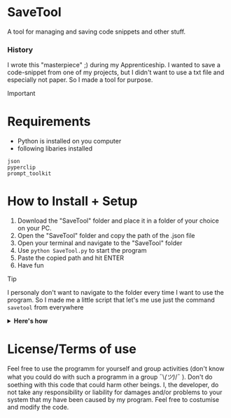 # SaveTool
 A tool for managing and saving code snippets and other stuff.
### History
I wrote this "masterpiece" ;) during my Apprenticeship. I wanted to save a code-snippet from one of my projects, but I didn't want to use a txt file and especially not paper. So I made a tool for purpose.


> [!IMPORTANT]
># Requirements
>- Python is installed on you computer
>- following libaries installed
>  ```
>  json
>  pyperclip
>  prompt_toolkit
>  ```

# How to Install + Setup
1. Download the "SaveTool" folder and place it in a folder of your choice on your PC. 
2. Open the "SaveTool" folder and copy the path of the .json file
3. Open your terminal and navigate to the "SaveTool" folder
4. Use ```python SaveTool.py``` to start the program
5. Paste the copied path and hit ENTER
6. Have fun

> [!TIP]
>I personaly don't want to navigate to the folder every time I want to use the program. 
>So I made me a little script that let's me use just the command ```savetool``` from everywhere
><details>
>
>**<summary>Here's how</summary>**
>
>1. Go in a folder that is in your PATH (for example: "C:\Users\you\AppData\Local\Programs\Python\Python312").
>2. Create a .bat file and name it "savetool".
>3. Now copy and paste this in this file:
>
> (pls change the path to your's)
> ```ruby
> @echo off
> python "C:\path\to\your\SaveTool.py" %*
> ```
>
>Now you should be able to start SaveTool.py via ```savetool```
>
></details>

# License/Terms of use
Feel free to use the programm for yourself and group activities (don't know what you could do with such a programm in a group ¯\\_(ツ)_/¯ ).
Don't do soething with this code that could harm other beings. I, the developer, do not take any responsibility or liability for damages and/or problems to your system that my have been caused by my program.
Feel free to costumise and modify the code.
